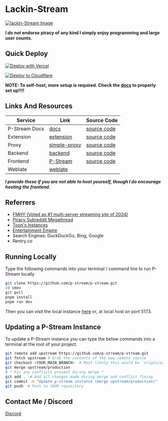 # Lackin-Stream
[![lackin-Stream Image](.github/lackin-Stream.png)](https://docs.pstream.mov)  

**I *do not* endorse piracy of any kind I simply enjoy programming and large user counts.**


## Quick Deploy

[![Deploy with Vercel](https://vercel.com/button)](https://vercel.com/new/clone?repository-url=https%3A%2F%2Fgithub.com%2Fp-stream%2Fp-stream)

[![Deploy to Cloudflare](https://deploy.workers.cloudflare.com/button)](https://deploy.workers.cloudflare.com/?url=https://github.com/p-stream/p-stream)

**NOTE: To self-host, more setup is required. Check the [docs](https://docs.pstream.mov) to properly set up!!!!**


## Links And Resources
| Service        | Link                                                             | Source Code                                              |
|----------------|------------------------------------------------------------------|----------------------------------------------------------|
| P-Stream Docs | [docs](https://docs.pstream.mov)                          | [source code](https://github.com/p-stream/docs)        |
| Extension      | [extension](https://docs.pstream.mov/extension)                | [source code](https://github.com/p-stream/browser-ext) |
| Proxy          | [simple-proxy](https://docs.pstream.mov/proxy)              | [source code](https://github.com/p-stream/sudo-proxy)  |             
| Backend        | [backend](https://server.fifthwit.net)                    | [source code](https://github.com/p-stream/backend)     |
| Frontend       | [P-Stream](https://docs.pstream.mov/instances)                | [source code](https://github.com/p-stream/p-stream)        |
| Weblate        | [weblate](https://weblate.pstream.mov)         | |

***I provide these if you are not able to host yourself, though I do encourage hosting the frontend.***


## Referrers
- [FMHY (Voted as #1 multi-server streaming site of 2024)](https://fmhy.net)
- [Piracy Subreddit Megathread](https://www.reddit.com/r/Piracy/s/iymSloEpXn)
- [Toon's Instances](https://erynith.github.io/movie-web-instances)
- [Entertainment Empire](https://discord.gg/8NSDNEMfja)
- Search Engines: DuckDuckGo, Bing, Google
- Rentry.co


## Running Locally
Type the following commands into your terminal / command line to run P-Stream locally
```bash
git clone https://github.com/p-stream/p-stream.git
cd smov
git pull
pnpm install
pnpm run dev
```
Then you can visit the local instance [here](http://localhost:5173) or, at local host on port 5173.


## Updating a P-Stream Instance
To update a P-Stream instance you can type the below commands into a terminal at the root of your project.
```bash
git remote add upstream https://github.com/p-stream/p-stream.git
git fetch upstream # Grab the contents of the new remote source
git checkout <YOUR_MAIN_BRANCH>  # Most likely this would be `origin/production`
git merge upstream/production
# * Fix any conflicts present during merge *
git add .  # Add all changes made during merge and conflict fixing
git commit -m "Update p-stream instance (merge upstream/production)"
git push  # Push to YOUR repository
```


## Contact Me / Discord
[Discord](https://discord.gg/7z6znYgrTG)
